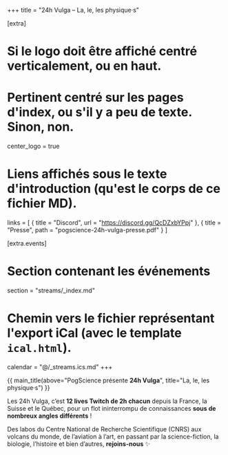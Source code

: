 +++
title = "24h Vulga – La, le, les physique·s"

[extra]
# Si le logo doit être affiché centré verticalement, ou en haut.
# Pertinent centré sur les pages d'index, ou s'il y a peu de texte. Sinon, non.
center_logo = true

# Liens affichés sous le texte d'introduction (qu'est le corps de ce fichier MD).
links = [
    { title = "Discord", url = "https://discord.gg/QcDZxbYPpj" },
    { title = "Presse", path = "pogscience-24h-vulga-presse.pdf" }
]

[extra.events]
# Section contenant les événements
section = "streams/_index.md"
# Chemin vers le fichier représentant l'export iCal (avec le template `ical.html`).
calendar = "@/_streams.ics.md"
+++

{{ main_title(above="PogScience présente <strong>24h Vulga</strong>", title="La, le, les physique·s") }}

Les 24h Vulga, c’est **12 lives Twitch de 2h chacun** depuis la France, la Suisse et le Québec, pour un flot
ininterrompu de connaissances **sous de nombreux angles différents** !

Des labos du Centre National de Recherche Scientifique (CNRS) aux volcans du monde, de l’aviation à l’art, en
passant par la science-fiction, la biologie, l’histoire et bien d’autres, **rejoins-nous** ✨
